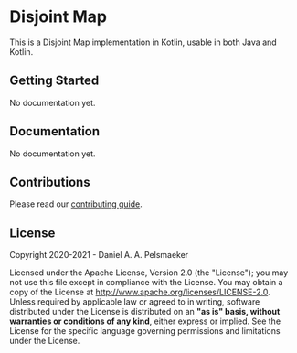 # Disjoint Map
This is a Disjoint Map implementation in Kotlin, usable in both Java and Kotlin.

## Getting Started
No documentation yet.

## Documentation
No documentation yet.

## Contributions
Please read our [contributing guide](CONTRIBUTING.md).


## License
Copyright 2020-2021 - Daniel A. A. Pelsmaeker

Licensed under the Apache License, Version 2.0 (the "License"); you may not use this file except in compliance with the
License. You may obtain a copy of the License at <http://www.apache.org/licenses/LICENSE-2.0>.
Unless required by applicable law or agreed to in writing, software distributed under the License is distributed on an
**"as is" basis, without warranties or conditions of any kind**, either express or implied. See the License for the
specific language governing permissions and limitations under the License.
